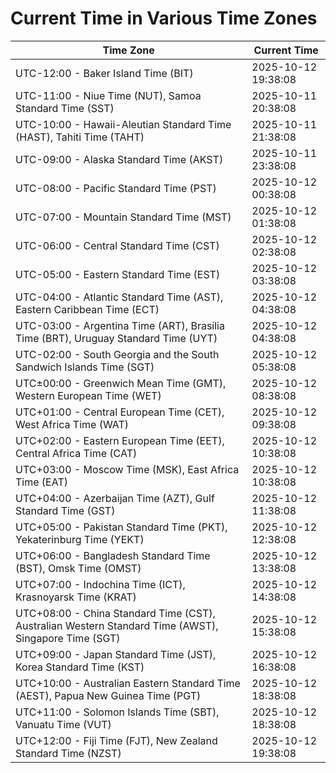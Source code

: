 # Current Time in Various Time Zones

| Time Zone | Current Time |
|-----------|--------------|
| UTC-12:00 - Baker Island Time (BIT) | 2025-10-12 19:38:08 |
| UTC-11:00 - Niue Time (NUT), Samoa Standard Time (SST) | 2025-10-11 20:38:08 |
| UTC-10:00 - Hawaii-Aleutian Standard Time (HAST), Tahiti Time (TAHT) | 2025-10-11 21:38:08 |
| UTC-09:00 - Alaska Standard Time (AKST) | 2025-10-11 23:38:08 |
| UTC-08:00 - Pacific Standard Time (PST) | 2025-10-12 00:38:08 |
| UTC-07:00 - Mountain Standard Time (MST) | 2025-10-12 01:38:08 |
| UTC-06:00 - Central Standard Time (CST) | 2025-10-12 02:38:08 |
| UTC-05:00 - Eastern Standard Time (EST) | 2025-10-12 03:38:08 |
| UTC-04:00 - Atlantic Standard Time (AST), Eastern Caribbean Time (ECT) | 2025-10-12 04:38:08 |
| UTC-03:00 - Argentina Time (ART), Brasília Time (BRT), Uruguay Standard Time (UYT) | 2025-10-12 04:38:08 |
| UTC-02:00 - South Georgia and the South Sandwich Islands Time (SGT) | 2025-10-12 05:38:08 |
| UTC±00:00 - Greenwich Mean Time (GMT), Western European Time (WET) | 2025-10-12 08:38:08 |
| UTC+01:00 - Central European Time (CET), West Africa Time (WAT) | 2025-10-12 09:38:08 |
| UTC+02:00 - Eastern European Time (EET), Central Africa Time (CAT) | 2025-10-12 10:38:08 |
| UTC+03:00 - Moscow Time (MSK), East Africa Time (EAT) | 2025-10-12 10:38:08 |
| UTC+04:00 - Azerbaijan Time (AZT), Gulf Standard Time (GST) | 2025-10-12 11:38:08 |
| UTC+05:00 - Pakistan Standard Time (PKT), Yekaterinburg Time (YEKT) | 2025-10-12 12:38:08 |
| UTC+06:00 - Bangladesh Standard Time (BST), Omsk Time (OMST) | 2025-10-12 13:38:08 |
| UTC+07:00 - Indochina Time (ICT), Krasnoyarsk Time (KRAT) | 2025-10-12 14:38:08 |
| UTC+08:00 - China Standard Time (CST), Australian Western Standard Time (AWST), Singapore Time (SGT) | 2025-10-12 15:38:08 |
| UTC+09:00 - Japan Standard Time (JST), Korea Standard Time (KST) | 2025-10-12 16:38:08 |
| UTC+10:00 - Australian Eastern Standard Time (AEST), Papua New Guinea Time (PGT) | 2025-10-12 18:38:08 |
| UTC+11:00 - Solomon Islands Time (SBT), Vanuatu Time (VUT) | 2025-10-12 18:38:08 |
| UTC+12:00 - Fiji Time (FJT), New Zealand Standard Time (NZST) | 2025-10-12 19:38:08 |
